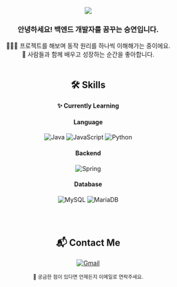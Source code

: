 <div align="center">

<img src="https://capsule-render.vercel.app/api?type=venom&height=300&color=20:F5E2E3,100:F9FFFF&text=DEV%20SEUNGYEON&fontSize=40&fontColor=707D7D&desc=Still%20learning,%20always%20growing.&descSize=10&animation=fadeIn"/>

### 안녕하세요! 백엔드 개발자를 꿈꾸는 승연입니다.
👩🏻‍💻 프로젝트를 해보며 동작 원리를 하나씩 이해해가는 중이에요.
<br />
💬 사람들과 함께 배우고 성장하는 순간을 좋아합니다.
<br />
<br />


## 🛠️ Skills

#### ✨ Currently Learning
#### Language
![Java](https://img.shields.io/badge/java-%23ED8B00.svg?style=for-the-badge&logo=openjdk&logoColor=white)
![JavaScript](https://img.shields.io/badge/javascript-%23323330.svg?style=for-the-badge&logo=javascript&logoColor=%23F7DF1E)
![Python](https://img.shields.io/badge/python-3670A0?style=for-the-badge&logo=python&logoColor=ffdd54)

#### Backend
![Spring](https://img.shields.io/badge/spring-%236DB33F.svg?style=for-the-badge&logo=spring&logoColor=white)

#### Database
![MySQL](https://img.shields.io/badge/mysql-4479A1.svg?style=for-the-badge&logo=mysql&logoColor=white)
![MariaDB](https://img.shields.io/badge/MariaDB-003545?style=for-the-badge&logo=mariadb&logoColor=white)



<br />
<br />

## 📬 Contact Me
[![Gmail](https://img.shields.io/badge/Gmail-D14836?style=for-the-badge&logo=gmail&logoColor=white)](mailto:seungyeon3287@gmail.com)

<sub> 💌 궁금한 점이 있다면 언제든지 이메일로 연락주세요.<br />


</div>
